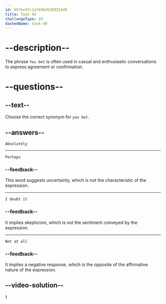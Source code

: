 ```yaml
---
id: 657ee47c1af836d5289254d9
title: Task 49
challengeType: 19
dashedName: task-49
---
```


# --description--

The phrase `You bet` is often used in casual and enthusiastic conversations to express agreement or confirmation.

# --questions--

## --text--

Choose the correct synonym for `you bet`.

## --answers--

`Absolutely`

---

`Perhaps`

### --feedback--

This word suggests uncertainty, which is not the characteristic of the expression.

---

`I doubt it`

### --feedback--

It implies skepticism, which is not the sentiment conveyed by the expression.

---

`Not at all`

### --feedback--

It implies a negative response, which is the opposite of the affirmative nature of the expression.

## --video-solution--

1
